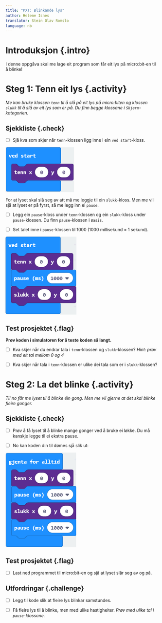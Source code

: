 ```yaml
---
title: "PXT: Blinkande lys"
author: Helene Isnes
translator: Stein Olav Romslo
language: nb
---
```



# Introduksjon {.intro}

I denne oppgåva skal me lage eit program som får eit lys på micro:bit-en til å
blinke!


# Steg 1: Tenn eit lys {.activity}

*Me kan bruke klossen `tenn` til å slå på eit lys på micro:biten og klossen
 `slukk` til å slå av eit lys som er på. Du finn begge klossane i
 `Skjerm`-kategorien.*

## Sjekkliste {.check}

- [ ] Sjå kva som skjer når `tenn`-klossen ligg inne i ein `ved start`-kloss.

![Bilete som viser tennkloss inne i ein startkloss](tenn_kloss.png)

For at lyset skal slå seg av att må me leggje til ein `slukk`-kloss. Men me vil
sjå at lyset er på fyrst, så me legg inn ei `pause`.

- [ ] Legg ein `pause`-kloss under `tenn`-klossen og ein `slukk`-kloss under
  `pause`-klossen. Du finn `pause`-klossen i `Basis`.

- [ ] Set talet inne i `pause`-klossen til 1000 (1000 millisekund = 1 sekund).

![Bilete som viser program for tenning og slukking av lys](tenn_og_slukk.png)

## Test prosjektet {.flag}

__Prøv koden i simulatoren for å teste koden så langt.__

- [ ] Kva skjer når du endrar tala i `tenn`-klossen og `slukk`-klossen? *Hint:
  prøv med eit tal mellom 0 og 4*

- [ ] Kva skjer når tala i `tenn`-klossen er ulike dei tala som er i
  `slukk`-klossen?


# Steg 2: La det blinke {.activity}

*Til no får me lyset til å blinke éin gong. Men me vil gjerne at det skal blinke
 fleire gonger.*

## Sjekkliste {.check}

- [ ] Prøv å få lyset til å blinke mange gonger ved å bruke ei løkke. Du må
  kanskje legge til ei ekstra pause.

- [ ] No kan koden din til dømes sjå slik ut:

![Bilete som viser korleis me kan få eit lys til å blinke for alltid](blinke_for_alltid.png)

## Test prosjektet {.flag}

- [ ] Last ned programmet til micro:bit-en og sjå at lyset slår seg av og på.

## Utfordringar {.challenge}

- [ ] Legg til kode slik at fleire lys blinkar samstundes.

- [ ] Få fleire lys til å blinke, men med ulike hastigheiter. *Prøv med ulike
  tal i `pause`-klossane.*

